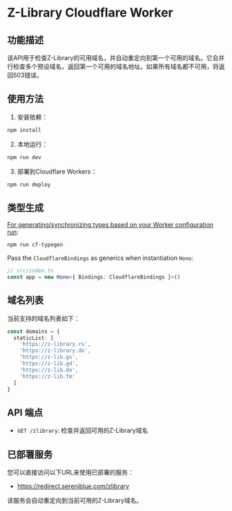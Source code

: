 # Z-Library Cloudflare Worker

## 功能描述

该API用于检查Z-Library的可用域名，并自动重定向到第一个可用的域名。它会并行检查多个预设域名，返回第一个可用的域名地址。如果所有域名都不可用，将返回503错误。

## 使用方法

1. 安装依赖：

```bash
npm install
```

2. 本地运行：

```bash
npm run dev
```

3. 部署到Cloudflare Workers：

```bash
npm run deploy
```

## 类型生成

[For generating/synchronizing types based on your Worker configuration run](https://developers.cloudflare.com/workers/wrangler/commands/#types):

```bash
npm run cf-typegen
```

Pass the `CloudflareBindings` as generics when instantiation `Hono`:

```ts
// src/index.ts
const app = new Hono<{ Bindings: CloudflareBindings }>()
```

## 域名列表

当前支持的域名列表如下：

```ts
const domains = {
  staticList: [
    'https://z-library.rs',
    'https://z-library.do',
    'https://z-lib.gs',
    'https://z-lib.gd',
    'https://z-lib.do',
    'https://z-lib.fm'
  ]
}
```

## API 端点

- `GET /zlibrary`: 检查并返回可用的Z-Library域名

## 已部署服务

您可以直接访问以下URL来使用已部署的服务：

- https://redirect.sereniblue.com/zlibrary

该服务会自动重定向到当前可用的Z-Library域名。
